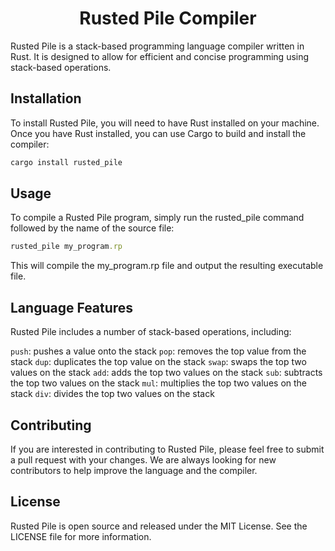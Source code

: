 # <h1 align="center"> Rusted Pile Compiler </h1>

Rusted Pile is a stack-based programming language compiler written in Rust. 
It is designed to allow for efficient and concise programming using stack-based operations.

## Installation

To install Rusted Pile, you will need to have Rust installed on your machine. Once you have Rust installed, you can use Cargo to build and install the compiler:

```ruby
cargo install rusted_pile
```

## Usage
To compile a Rusted Pile program, simply run the rusted_pile command followed by the name of the source file:

```ruby
rusted_pile my_program.rp
```

This will compile the my_program.rp file and output the resulting executable file.

## Language Features

Rusted Pile includes a number of stack-based operations, including:

`push`: pushes a value onto the stack
`pop`: removes the top value from the stack
`dup`: duplicates the top value on the stack
`swap`: swaps the top two values on the stack
`add`: adds the top two values on the stack
`sub`: subtracts the top two values on the stack
`mul`: multiplies the top two values on the stack
`div`: divides the top two values on the stack

## Contributing
If you are interested in contributing to Rusted Pile, please feel free to submit a pull request with your changes. We are always looking for new contributors to help improve the language and the compiler.

## License
Rusted Pile is open source and released under the MIT License. See the LICENSE file for more information.
